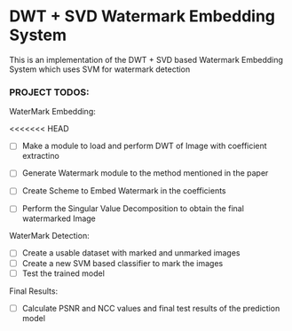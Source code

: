 # DWT + SVD Watermark Embedding System

This is an implementation of the DWT + SVD based Watermark Embedding System which uses SVM for watermark detection

### PROJECT TODOS: 

WaterMark Embedding:

<<<<<<< HEAD
- [ ] Make a module to load and perform DWT of Image with coefficient extractino
- [ ] Generate Watermark module to the method mentioned in the paper
- [ ] Create Scheme to Embed Watermark in the coefficients 
- [ ] Perform the Singular Value Decomposition to obtain the final watermarked Image


WaterMark Detection: 

- [ ] Create a usable dataset with marked and unmarked images
- [ ] Create a new SVM based classifier to mark the images
- [ ] Test the trained model

Final Results: 

- [ ] Calculate PSNR and NCC values and final test results of the prediction model


